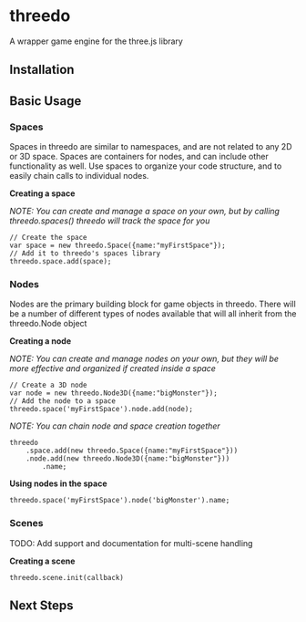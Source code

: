 # threedo
A wrapper game engine for the three.js library

## Installation

## Basic Usage

### Spaces
Spaces in threedo are similar to namespaces, and are not related to any 2D or 3D space. Spaces are containers for nodes, and can include other functionality as well. Use spaces to organize your code structure, and to easily chain calls to individual nodes.

**Creating a space**

*NOTE: You can create and manage a space on your own, but by calling threedo.spaces() threedo will track the space for you*

```
// Create the space
var space = new threedo.Space({name:"myFirstSpace"});
// Add it to threedo's spaces library
threedo.space.add(space);
```

### Nodes
Nodes are the primary building block for game objects in threedo. There will be a number of different types of nodes available that will all inherit from the threedo.Node object

**Creating a node**

*NOTE: You can create and manage nodes on your own, but they will be more effective and organized if created inside a space*

```
// Create a 3D node
var node = new threedo.Node3D({name:"bigMonster"});
// Add the node to a space
threedo.space('myFirstSpace').node.add(node);
```

*NOTE: You can chain node and space creation together*

```
threedo
	.space.add(new threedo.Space({name:"myFirstSpace"}))
	.node.add(new threedo.Node3D({name:"bigMonster"}))
		.name;
```

**Using nodes in the space**

```
threedo.space('myFirstSpace').node('bigMonster').name;
```

### Scenes
TODO: Add support and documentation for multi-scene handling

**Creating a scene**
```
threedo.scene.init(callback)
```

## Next Steps
